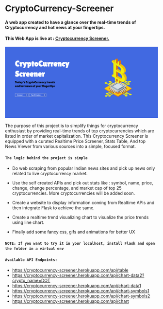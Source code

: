# CryptoCurrency-Screener
#### A web app created to have a glance over the real-time trends of Cryptocurrency and hot news at your fingertips.

#### This Web App is live at : [Cryptocurrency Screener.](https://cryptocurrency-screener.herokuapp.com/)

![cover_page](static/images/cover.png)

The purpose of this project is to simplify things for cryptocurrency enthusiast by providing real-time trends of top cryptocurrencies which are listed in order of market capitalization. This Cryptocurrency Screener is equipped with a curated Realtime Price Screener, Stats Table, And top News Viewer from various sources into a simple, focused format.

#### `The logic behind the project is simple`

* Do web scraping from popular Indian news sites and pick up news only related to live cryptocurrency market.

* Use the self created APIs and pick out stats like : symbol, name, price, change, change percentage, and market cap of top 25 cryptocurrencies. More cryptocurrencies will be added soon.

* Create a website to display information coming from Realtime APIs and then integrate Flask to achieve the same.

* Create a realtime trend visualizing chart to visualize the price trends using line chart.

* Finally add some fancy css, gifs and animations for better UX

#### `NOTE: If you want to try it in your localhost, install Flask and open the folder in a virtual env`

#### `Available API Endpoints:`

* https://cryptocurrency-screener.herokuapp.com/api/table
* https://cryptocurrency-screener.herokuapp.com/api/chart-data2?crypto_name=DOT
* https://cryptocurrency-screener.herokuapp.com/api/chart-data1
* https://cryptocurrency-screener.herokuapp.com/api/chart-symbols1
* https://cryptocurrency-screener.herokuapp.com/api/chart-symbols2
* https://cryptocurrency-screener.herokuapp.com/api/chart

